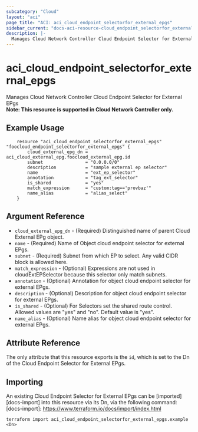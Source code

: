 ```yaml
---
subcategory: "Cloud"
layout: "aci"
page_title: "ACI: aci_cloud_endpoint_selectorfor_external_epgs"
sidebar_current: "docs-aci-resource-cloud_endpoint_selectorfor_external_epgs"
description: |-
  Manages Cloud Network Controller Cloud Endpoint Selector for External EPgs
---
```


# aci_cloud_endpoint_selectorfor_external_epgs

Manages Cloud Network Controller Cloud Endpoint Selector for External EPgs  
<b>Note: This resource is supported in Cloud Network Controller only.</b>

## Example Usage

```hcl
	resource "aci_cloud_endpoint_selectorfor_external_epgs" "foocloud_endpoint_selectorfor_external_epgs" {
		cloud_external_epg_dn = aci_cloud_external_epg.foocloud_external_epg.id
		subnet                = "0.0.0.0/0"
		description           = "sample external ep selector"
		name                  = "ext_ep_selector"
		annotation            = "tag_ext_selector"
		is_shared             = "yes"
		match_expression 	  = "custom:tag=='provbaz'"
		name_alias            = "alias_select"
	}
```

## Argument Reference

- `cloud_external_epg_dn` - (Required) Distinguished name of parent Cloud External EPg object.
- `name` - (Required) Name of Object cloud endpoint selector for external EPgs.
- `subnet` - (Required) Subnet from which EP to select. Any valid CIDR block is allowed here.
- `match_expression` - (Optional) Expressions are not used in cloudExtEPSelector because this selector only match subnets.
- `annotation` - (Optional) Annotation for object cloud endpoint selector for external EPgs.
- `description` - (Optional) Description for object cloud endpoint selector for external EPgs.
- `is_shared` - (Optional) For Selectors set the shared route control. Allowed values are "yes" and "no". Default value is "yes".
- `name_alias` - (Optional) Name alias for object cloud endpoint selector for external EPgs.

## Attribute Reference

The only attribute that this resource exports is the `id`, which is set to the
Dn of the Cloud Endpoint Selector for External EPgs.

## Importing

An existing Cloud Endpoint Selector for External EPgs can be [imported][docs-import] into this resource via its Dn, via the following command:
[docs-import]: https://www.terraform.io/docs/import/index.html

```
terraform import aci_cloud_endpoint_selectorfor_external_epgs.example <Dn>
```
